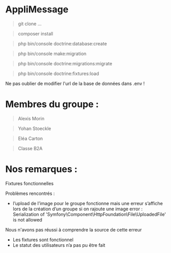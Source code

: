 # AppliMessage

> git clone ...

> composer install

> php bin/console doctrine:database:create

> php bin/console make:migration

> php bin/console doctrine:migrations:migrate

> php bin/console doctrine:fixtures:load

Ne pas oublier de modifier l'url de la base de données dans .env !

# Membres du groupe :

> Alexis Morin

> Yohan Stoeckle

> Eléa Carton

> Classe B2A
# Nos remarques : 

Fixtures fonctionnelles

Problèmes rencontrés :

- l’upload de l’image pour le groupe fonctionne mais une erreur s’affiche lors de la création d’un groupe si on rajoute une image
error : Serialization of 'Symfony\Component\HttpFoundation\File\UploadedFile' is not allowed

Nous n'avons pas réussi à comprendre la source de cette erreur 
- Les fixtures sont fonctionnel
- Le statut des utilisateurs n’a pas pu être fait
